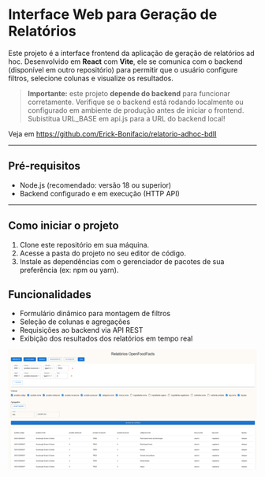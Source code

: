 # Interface Web para Geração de Relatórios

Este projeto é a interface frontend da aplicação de geração de relatórios ad hoc. Desenvolvido em **React** com **Vite**, ele se comunica com o backend (disponível em outro repositório) para permitir que o usuário configure filtros, selecione colunas e visualize os resultados.

> **Importante:** este projeto **depende do backend** para funcionar corretamente. Verifique se o backend está rodando localmente ou configurado em ambiente de produção antes de iniciar o frontend. Subistitua URL_BASE em api.js para a URL do backend local!

Veja em https://github.com/Erick-Bonifacio/relatorio-adhoc-bdII

---

## Pré-requisitos

- Node.js (recomendado: versão 18 ou superior)
- Backend configurado e em execução (HTTP API)

---

## Como iniciar o projeto

1. Clone este repositório em sua máquina.
2. Acesse a pasta do projeto no seu editor de código.
3. Instale as dependências com o gerenciador de pacotes de sua preferência (ex: npm ou yarn).

## Funcionalidades

- Formulário dinâmico para montagem de filtros
- Seleção de colunas e agregações
- Requisições ao backend via API REST
- Exibição dos resultados dos relatórios em tempo real

![alt text](image.png)